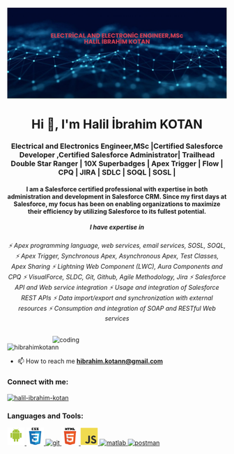 ![logo](https://github.com/hibrahimkotann/hibrahimkotann/blob/main/banner.png)
<h1 align="center">Hi 👋, I'm Halil İbrahim KOTAN</h1>
<h3 align="center">Electrical and Electronics Engineer,MSc |Certified Salesforce Developer ,Certified Salesforce Administrator| Trailhead Double Star Ranger | 10X Superbadges | Apex Trigger | Flow | CPQ | JIRA | SDLC | SOQL | SOSL |</h3>
<h4 align="center">   I am a Salesforce certified professional with expertise in both administration and development in Salesforce CRM. Since my first days at Salesforce, my focus has been on enabling organizations to maximize their efficiency by utilizing Salesforce to its fullest potential.
 </h4>
 <h5 align="center"> I have expertise in  </h5>
  <h6 align="center">  
 ⚡ Apex programming language, web services, email services, SOSL, SOQL,
 ⚡ Apex Trigger, Synchronous Apex, Asynchronous Apex, Test Classes, Apex Sharing
 ⚡ Lightning Web Component (LWC), Aura Components and CPQ
 ⚡ VisualForce, SLDC, Git, Github, Agile Methodology, Jira
 ⚡ Salesforce API and Web service integration
 ⚡ Usage and integration of Salesforce REST APIs
 ⚡ Data import/export and synchronization with external resources
 ⚡ Consumption and integration of SOAP and RESTful Web services
  </h6>

<img align="right" alt ="coding" width="400" src="https://i.pinimg.com/originals/ef/2d/b0/ef2db0885d94fd149a4b7914923bb2a3.gif">

<p align="left"> <img src="https://komarev.com/ghpvc/?username=hibrahimkotann&label=Profile%20views&color=0e75b6&style=flat" alt="hibrahimkotann" /> </p>

- 📫 How to reach me **hibrahim.kotann@gmail.com**

<h3 align="left">Connect with me:</h3>
<p align="left">
<a href="https://linkedin.com/in/halil-ibrahim-kotan" target="blank"><img align="center" src="https://raw.githubusercontent.com/rahuldkjain/github-profile-readme-generator/master/src/images/icons/Social/linked-in-alt.svg" alt="halil-ibrahim-kotan" height="30" width="40" /></a>
</p>

<h3 align="left">Languages and Tools:</h3>
<p align="left"> <a href="https://developer.android.com" target="_blank" rel="noreferrer"> <img src="https://raw.githubusercontent.com/devicons/devicon/master/icons/android/android-original-wordmark.svg" alt="android" width="40" height="40"/> </a> <a href="https://www.w3schools.com/css/" target="_blank" rel="noreferrer"> <img src="https://raw.githubusercontent.com/devicons/devicon/master/icons/css3/css3-original-wordmark.svg" alt="css3" width="40" height="40"/> </a> <a href="https://git-scm.com/" target="_blank" rel="noreferrer"> <img src="https://www.vectorlogo.zone/logos/git-scm/git-scm-icon.svg" alt="git" width="40" height="40"/> </a> <a href="https://www.w3.org/html/" target="_blank" rel="noreferrer"> <img src="https://raw.githubusercontent.com/devicons/devicon/master/icons/html5/html5-original-wordmark.svg" alt="html5" width="40" height="40"/> </a> <a href="https://developer.mozilla.org/en-US/docs/Web/JavaScript" target="_blank" rel="noreferrer"> <img src="https://raw.githubusercontent.com/devicons/devicon/master/icons/javascript/javascript-original.svg" alt="javascript" width="40" height="40"/> </a> <a href="https://www.mathworks.com/" target="_blank" rel="noreferrer"> <img src="https://upload.wikimedia.org/wikipedia/commons/2/21/Matlab_Logo.png" alt="matlab" width="40" height="40"/> </a> <a href="https://postman.com" target="_blank" rel="noreferrer"> <img src="https://www.vectorlogo.zone/logos/getpostman/getpostman-icon.svg" alt="postman" width="40" height="40"/> </a> </p>
